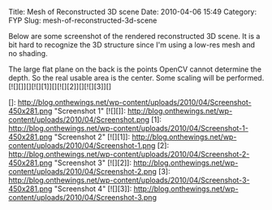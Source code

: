 Title: Mesh of Reconstructed 3D scene
Date: 2010-04-06 15:49
Category: FYP
Slug: mesh-of-reconstructed-3d-scene

Below are some screenshot of the rendered reconstructed 3D scene. It is
a bit hard to recognize the 3D structure since I'm using a low-res mesh
and no shading.

The large flat plane on the back is the points OpenCV cannot determine
the depth. So the real usable area is the center. Some scaling will be
performed.  
[![][]][][![][1]][][![][2]][][![][3]][]

  []: http://blog.onthewings.net/wp-content/uploads/2010/04/Screenshot-450x281.png
    "Screenshot 1"
  [![][]]: http://blog.onthewings.net/wp-content/uploads/2010/04/Screenshot.png
  [1]: http://blog.onthewings.net/wp-content/uploads/2010/04/Screenshot-1-450x281.png
    "Screenshot 2"
  [![][1]]: http://blog.onthewings.net/wp-content/uploads/2010/04/Screenshot-1.png
  [2]: http://blog.onthewings.net/wp-content/uploads/2010/04/Screenshot-2-450x281.png
    "Screenshot 3"
  [![][2]]: http://blog.onthewings.net/wp-content/uploads/2010/04/Screenshot-2.png
  [3]: http://blog.onthewings.net/wp-content/uploads/2010/04/Screenshot-3-450x281.png
    "Screenshot 4"
  [![][3]]: http://blog.onthewings.net/wp-content/uploads/2010/04/Screenshot-3.png
